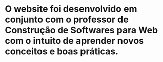# O website foi desenvolvido em conjunto com o professor de Construção de Softwares para Web com o intuito de aprender novos conceitos e boas práticas.

